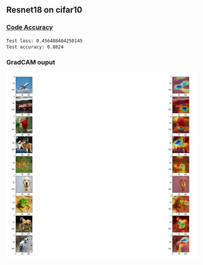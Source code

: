 ## Resnet18 on cifar10
### [Code Accuracy](4th_DNN.ipynb) 

```
Test loss: 0.456488404250145
Test accuracy: 0.8824
```

### GradCAM ouput

<img src='gradcam.png' />
